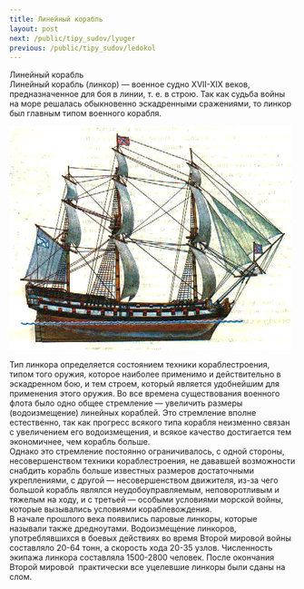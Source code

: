 ```yaml
---
title: Линейный корабль
layout: post
next: /public/tipy_sudov/lyuger
previous: /public/tipy_sudov/ledokol
---
```


Линейный корабль  
Линейный корабль (линкор) — военное судно XVII-XIX веков, предназначенное для боя в линии, т. е. в строю. Так как судьба войны на море решалась обыкновенно эскадренными сражениями, то линкор был главным типом военного корабля.  
  

![](/assets/img/suda/lineyniy.gif)  

  
Тип линкора определяется состоянием техники кораблестроения, типом того оружия, которое наиболее применимо и действительно в эскадренном бою, и тем строем, который является удобнейшим для применения этого оружия. Во все времена существования военного флота было одно общее стремление — увеличить размеры (водоизмещение) линейных кораблей. Это стремление вполне естественно, так как прогресс всякого типа корабля неизменно связан с увеличением его водоизмещения, и всякое качество достигается тем экономичнее, чем корабль больше.   
Однако это стремление постоянно ограничивалось, с одной стороны, несовершенством техники кораблестроения, не дававшей возможности снабдить корабль больше известных размеров достаточными укреплениями, с другой — несовершенством движителя, из-за чего большой корабль являлся неудобоуправляемым, неповоротливым и тяжелым на ходу, и с третьей — особыми условиями морской войны, которые вызывались условиями кораблевождения.   
В начале прошлого века появились паровые линкоры, которые называли также дредноутами. Водоизмещение линкоров, употреблявшихся в боевых действиях во время Второй мировой войны составляло 20-64 тонн, а скорость хода 20-35 узлов. Численность экипажа линкора составляла 1500-2800 человек. После окончания Второй мировой  практически все уцелевшие линкоры были сданы на слом.